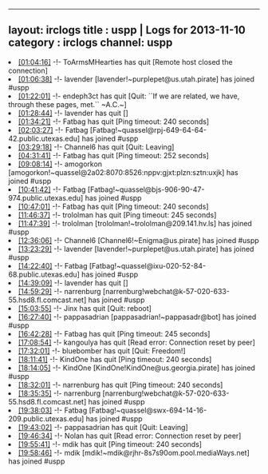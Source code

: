 
---
layout: irclogs
title : uspp | Logs for 2013-11-10
category : irclogs
channel: uspp
---
<li class="logitem"><a href="#01:04:16" name="01:04:16" class="time">[01:04:16]</a> -!- <span class="quit">ToArmsMHearties</span> has quit [Remote host closed the connection] </li>
<li class="logitem"><a href="#01:06:38" name="01:06:38" class="time">[01:06:38]</a> -!- <span class="join">lavender</span> [lavender!~purplepet@us.utah.pirate] has joined #uspp </li>
<li class="logitem"><a href="#01:22:01" name="01:22:01" class="time">[01:22:01]</a> -!- <span class="quit">endeph3ct</span> has quit [Quit: ``If we are related, we have, through these pages, met.`` ~A.C.~] </li>
<li class="logitem"><a href="#01:28:44" name="01:28:44" class="time">[01:28:44]</a> -!- <span class="quit">lavender</span> has quit [] </li>
<li class="logitem"><a href="#01:34:21" name="01:34:21" class="time">[01:34:21]</a> -!- <span class="quit">Fatbag</span> has quit [Ping timeout: 240 seconds] </li>
<li class="logitem"><a href="#02:03:27" name="02:03:27" class="time">[02:03:27]</a> -!- <span class="join">Fatbag</span> [Fatbag!~quassel@rpj-649-64-64-42.public.utexas.edu] has joined #uspp </li>
<li class="logitem"><a href="#03:29:18" name="03:29:18" class="time">[03:29:18]</a> -!- <span class="quit">Channel6</span> has quit [Quit: Leaving] </li>
<li class="logitem"><a href="#04:31:41" name="04:31:41" class="time">[04:31:41]</a> -!- <span class="quit">Fatbag</span> has quit [Ping timeout: 252 seconds] </li>
<li class="logitem"><a href="#09:08:14" name="09:08:14" class="time">[09:08:14]</a> -!- <span class="join">amogorkon</span> [amogorkon!~quassel@2a02:8070:8526:nppv:gjxt:plzn:sztn:uxjk] has joined #uspp </li>
<li class="logitem"><a href="#10:41:42" name="10:41:42" class="time">[10:41:42]</a> -!- <span class="join">Fatbag</span> [Fatbag!~quassel@bjs-906-90-47-974.public.utexas.edu] has joined #uspp </li>
<li class="logitem"><a href="#10:47:01" name="10:47:01" class="time">[10:47:01]</a> -!- <span class="quit">Fatbag</span> has quit [Ping timeout: 240 seconds] </li>
<li class="logitem"><a href="#11:46:37" name="11:46:37" class="time">[11:46:37]</a> -!- <span class="quit">trololman</span> has quit [Ping timeout: 245 seconds] </li>
<li class="logitem"><a href="#11:47:39" name="11:47:39" class="time">[11:47:39]</a> -!- <span class="join">trololman</span> [trololman!~trololman@209.141.hv.ls] has joined #uspp </li>
<li class="logitem"><a href="#12:36:06" name="12:36:06" class="time">[12:36:06]</a> -!- <span class="join">Channel6</span> [Channel6!~Enigma@us.pirate] has joined #uspp </li>
<li class="logitem"><a href="#13:23:29" name="13:23:29" class="time">[13:23:29]</a> -!- <span class="join">lavender</span> [lavender!~purplepet@us.utah.pirate] has joined #uspp </li>
<li class="logitem"><a href="#14:22:40" name="14:22:40" class="time">[14:22:40]</a> -!- <span class="join">Fatbag</span> [Fatbag!~quassel@ixu-020-52-84-68.public.utexas.edu] has joined #uspp </li>
<li class="logitem"><a href="#14:39:09" name="14:39:09" class="time">[14:39:09]</a> -!- <span class="quit">lavender</span> has quit [] </li>
<li class="logitem"><a href="#14:59:29" name="14:59:29" class="time">[14:59:29]</a> -!- <span class="join">narrenburg</span> [narrenburg!webchat@k-57-020-633-55.hsd8.fl.comcast.net] has joined #uspp </li>
<li class="logitem"><a href="#15:03:55" name="15:03:55" class="time">[15:03:55]</a> -!- <span class="quit">Jinx</span> has quit [Quit: reboot] </li>
<li class="logitem"><a href="#16:27:40" name="16:27:40" class="time">[16:27:40]</a> -!- <span class="join">pappasadrian</span> [pappasadrian!~pappasadr@bot] has joined #uspp </li>
<li class="logitem"><a href="#16:42:28" name="16:42:28" class="time">[16:42:28]</a> -!- <span class="quit">Fatbag</span> has quit [Ping timeout: 245 seconds] </li>
<li class="logitem"><a href="#17:08:54" name="17:08:54" class="time">[17:08:54]</a> -!- <span class="quit">kangoulya</span> has quit [Read error: Connection reset by peer] </li>
<li class="logitem"><a href="#17:32:01" name="17:32:01" class="time">[17:32:01]</a> -!- <span class="quit">bluebomber</span> has quit [Quit: Freedom!] </li>
<li class="logitem"><a href="#18:11:41" name="18:11:41" class="time">[18:11:41]</a> -!- <span class="quit">KindOne</span> has quit [Ping timeout: 240 seconds] </li>
<li class="logitem"><a href="#18:14:05" name="18:14:05" class="time">[18:14:05]</a> -!- <span class="join">KindOne</span> [KindOne!KindOne@us.georgia.pirate] has joined #uspp </li>
<li class="logitem"><a href="#18:32:01" name="18:32:01" class="time">[18:32:01]</a> -!- <span class="quit">narrenburg</span> has quit [Ping timeout: 240 seconds] </li>
<li class="logitem"><a href="#18:35:35" name="18:35:35" class="time">[18:35:35]</a> -!- <span class="join">narrenburg</span> [narrenburg!webchat@k-57-020-633-55.hsd8.fl.comcast.net] has joined #uspp </li>
<li class="logitem"><a href="#19:38:03" name="19:38:03" class="time">[19:38:03]</a> -!- <span class="join">Fatbag</span> [Fatbag!~quassel@swx-694-14-16-209.public.utexas.edu] has joined #uspp </li>
<li class="logitem"><a href="#19:43:02" name="19:43:02" class="time">[19:43:02]</a> -!- <span class="quit">pappasadrian</span> has quit [Quit: Leaving] </li>
<li class="logitem"><a href="#19:46:34" name="19:46:34" class="time">[19:46:34]</a> -!- <span class="quit">Nolan</span> has quit [Read error: Connection reset by peer] </li>
<li class="logitem"><a href="#19:55:41" name="19:55:41" class="time">[19:55:41]</a> -!- <span class="quit">mdik</span> has quit [Ping timeout: 240 seconds] </li>
<li class="logitem"><a href="#19:58:46" name="19:58:46" class="time">[19:58:46]</a> -!- <span class="join">mdik</span> [mdik!~mdik@rjhr-8s7s90om.pool.mediaWays.net] has joined #uspp </li>


